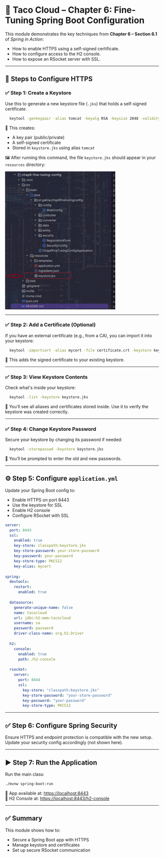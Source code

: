 # 🌮 Taco Cloud – Chapter 6: Fine-Tuning Spring Boot Configuration

This module demonstrates the key techniques from **Chapter 6 – Section 6.1** of *Spring in Action*:

- How to enable HTTPS using a self-signed certificate.
- How to configure access to the H2 console.
- How to expose an RSocket server with SSL.

---

## 🔐 Steps to Configure HTTPS

### ✅ Step 1: Create a Keystore

Use this to generate a new keystore file (`.jks`) that holds a self-signed certificate.

```bash
  keytool -genkeypair -alias tomcat -keyalg RSA -keysize 2048 -validity 365 -keystore keystore.jks
```

📝 This creates:

- A key pair (public/private)
- A self-signed certificate
- Stored in `keystore.jks` using alias `tomcat`

🖼️ After running this command, the file `keystore.jks` should appear in your `resources` directory:

![Keystore Created](src/main/resources/images/KEYSTORE.png)

---

### ✅ Step 2: Add a Certificate (Optional)

If you have an external certificate (e.g., from a CA), you can import it into your keystore:

```bash
  keytool -importcert -alias mycert -file certificate.crt -keystore keystore.jks
```

📝 This adds the signed certificate to your existing keystore.

---

### ✅ Step 3: View Keystore Contents

Check what's inside your keystore:

```bash
  keytool -list -keystore keystore.jks
```

📝 You’ll see all aliases and certificates stored inside. Use it to verify the keystore was created correctly.

---

### ✅ Step 4: Change Keystore Password

Secure your keystore by changing its password if needed:

```bash
  keytool -storepasswd -keystore keystore.jks
```

📝 You’ll be prompted to enter the old and new passwords.

---

## ⚙️ Step 5: Configure `application.yml`

Update your Spring Boot config to:

- Enable HTTPS on port 8443
- Use the keystore for SSL
- Enable H2 console
- Configure RSocket with SSL

```yaml
server:
  port: 8443
  ssl:
    enabled: true
    key-store: classpath:keystore.jks
    key-store-password: your-store-password
    key-password: your-password
    key-store-type: PKCS12
    key-alias: mycert

spring:
  devtools:
    restart:
      enabled: true

  datasource:
    generate-unique-name: false
    name: tacocloud
    url: jdbc:h2:mem:tacocloud
    username: sa
    password: password
    driver-class-name: org.h2.Driver

  h2:
    console:
      enabled: true
      path: /h2-console

  rsocket:
    server:
      port: 8444
      ssl:
        key-store: "classpath:keystore.jks"
        key-store-password: "your-store-password"
        key-password: "your-password"
        key-store-type: PKCS12
```

---

## ✅ Step 6: Configure Spring Security

Ensure HTTPS and endpoint protection is compatible with the new setup. Update your security config accordingly (not shown here).

---

## ▶️ Step 7: Run the Application

Run the main class:

```bash
./mvnw spring-boot:run
```

🔗 App available at: [https://localhost:8443](https://localhost:8443)\
🧲 H2 Console at: [https://localhost:8443/h2-console](https://localhost:8443/h2-console)

---

## ✅ Summary

This module shows how to:

- Secure a Spring Boot app with HTTPS
- Manage keystore and certificates
- Set up secure RSocket communication


